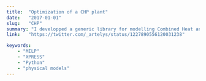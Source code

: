 ```yaml
---
title:  "Optimization of a CHP plant"
date:   "2017-01-01"
slug:   "CHP"
summary: "I developped a generic library for modelling Combined Heat and Power plants using MILP framework. This library was then used in Artelys Crystal EnergyPlanner to model the power plant of some of our customers. This thermo-economic model was developped in order to improve the bidding strategy on electricity market, while at the same time meeting all the physical constraints of the plant. I proposed a methodology for proposing offers to the market (MILP/ python)"
link:   "https://twitter.com/_artelys/status/1227890556120031238"

keywords: 
    - "MILP"
    - "XPRESS"
    - "Python"
    - "physical models"
---
```


